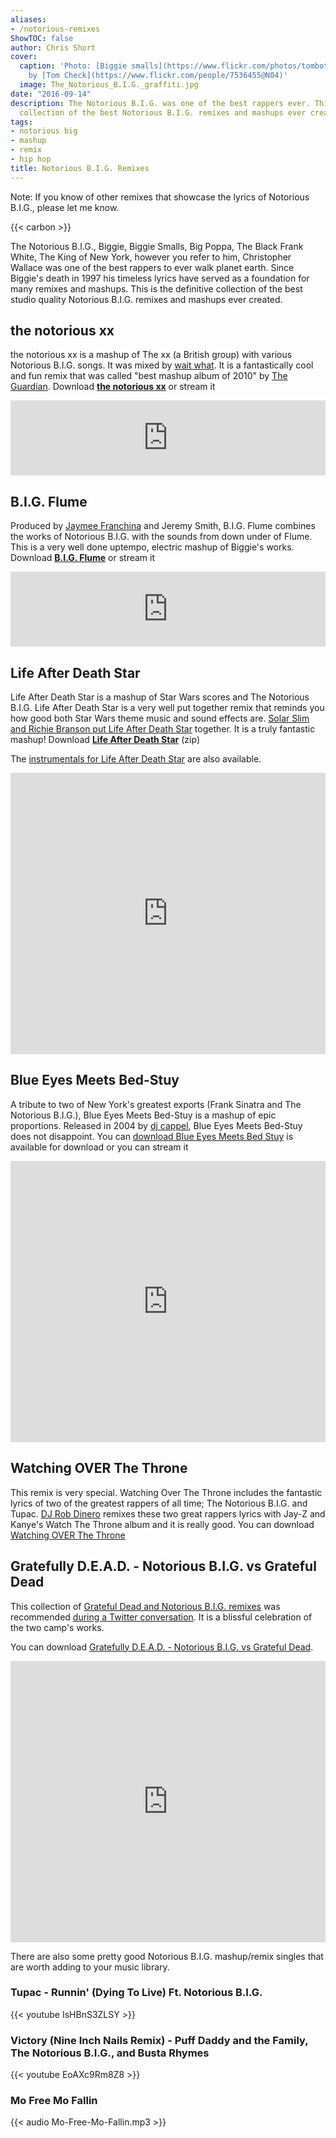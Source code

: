 ```yaml
---
aliases:
- /notorious-remixes
ShowTOC: false
author: Chris Short
cover:
  caption: 'Photo: [Biggie smalls](https://www.flickr.com/photos/tombothetominator/5454864996/)
    by [Tom Check](https://www.flickr.com/people/7536455@N04)'
  image: The_Notorious_B.I.G._graffiti.jpg
date: "2016-09-14"
description: The Notorious B.I.G. was one of the best rappers ever. This is the definitive
  collection of the best Notorious B.I.G. remixes and mashups ever created.
tags:
- notorious big
- mashup
- remix
- hip hop
title: Notorious B.I.G. Remixes
---
```


Note: If you know of other remixes that showcase the lyrics of Notorious B.I.G., please let me know.

{{< carbon >}}

The Notorious B.I.G., Biggie, Biggie Smalls, Big Poppa, The Black Frank White, The King of New York, however you refer to him, Christopher Wallace was one of the best rappers to ever walk planet earth. Since Biggie's death in 1997 his timeless lyrics have served as a foundation for many remixes and mashups. This is the definitive collection of the best studio quality Notorious B.I.G. remixes and mashups ever created.

## the notorious xx

the notorious xx is a mashup of The xx (a British group) with various Notorious B.I.G. songs. It was mixed by [wait what](http://waitwhatmusic.com/). It is a fantastically cool and fun remix that was called "best mashup album of 2010" by [The Guardian](https://www.theguardian.com/music/2010/sep/16/click-download-shuffler-charlie-kubal). Download [**the notorious xx**](https://shortcdn.com/chrisshort/the%20notorious%20xx.zip) or stream it

<iframe style="border: 0; width: 100%; height: 120px;" src="https://bandcamp.com/EmbeddedPlayer/album=807865423/size=large/bgcol=ffffff/linkcol=0687f5/tracklist=false/artwork=small/transparent=true/" seamless><a href="http://waitwhat.bandcamp.com/album/the-notorious-xx">the notorious xx by wait what</a></iframe>

## B​.​I​.​G. Flume

Produced by [Jaymee Franchina](https://soundcloud.com/jaymeefranchina) and Jeremy Smith, B.I.G. Flume combines the works of Notorious B.I.G. with the sounds from down under of Flume. This is a very well done uptempo, electric mashup of Biggie's works. Download [**B.I.G. Flume**](https://shortcdn.com/chrisshort/Blue%20Eyes%20Meets%20Bed%20Stuy.zip) or stream it

<iframe style="border: 0; width: 100%; height: 120px;" src="https://bandcamp.com/EmbeddedPlayer/album=1211830762/size=large/bgcol=ffffff/linkcol=0687f5/tracklist=false/artwork=small/transparent=true/" seamless><a href="http://jaymeefranchinajeremysmith.bandcamp.com/album/b-i-g-flume">B.I.G. Flume by Jaymee Franchina &amp; Jeremy Smith</a></iframe>

## Life After Death Star

Life After Death Star is a mashup of Star Wars scores and The Notorious B.I.G. Life After Death Star is a very well put together remix that reminds you how good both Star Wars theme music and sound effects are. [Solar Slim and Richie Branson put Life After Death Star](https://soundcloud.com/otaku-gang/sets/life-after-death-star) together. It is a truly fantastic mashup! Download [**Life After Death Star**](https://shortcdn.com/chrisshort/Life%20After%20Death%20Star%20(The%20Notorious%20B.I.G.%20vs%20Star%20Wars).zip) (zip)

The [instrumentals for Life After Death Star](https://shortcdn.com/chrisshort/LADS%20Instrumentals%20-%20TEAMBACKPACK.zip) are also available.

<iframe width="100%" height="450" scrolling="no" frameborder="no" src="https://w.soundcloud.com/player/?url=https%3A//api.soundcloud.com/playlists/169656164&amp;auto_play=false&amp;hide_related=false&amp;show_comments=true&amp;show_user=true&amp;show_reposts=false&amp;visual=true"></iframe>

## Blue Eyes Meets Bed-Stuy

A tribute to two of New York's greatest exports (Frank Sinatra and The Notorious B.I.G.), Blue Eyes Meets Bed-Stuy is a mashup of epic proportions. Released in 2004 by [dj cappel](https://soundcloud.com/djcappel), Blue Eyes Meets Bed-Stuy does not disappoint. You can [download Blue Eyes Meets Bed Stuy](https://shortcdn.com/chrisshort/Blue%20Eyes%20Meets%20Bed%20Stuy.zip) is available for download or you can stream it

<iframe width="100%" height="450" scrolling="no" frameborder="no" src="https://w.soundcloud.com/player/?url=https%3A//api.soundcloud.com/playlists/1061143&amp;color=ff5500&amp;auto_play=false&amp;hide_related=false&amp;show_comments=true&amp;show_user=true&amp;show_reposts=false"></iframe>

## Watching OVER The Throne

This remix is very special. Watching Over The Throne includes the fantastic lyrics of two of the greatest rappers of all time; The Notorious B.I.G. and Tupac. [DJ Rob Dinero](http://djrobdinero.com/) remixes these two great rappers lyrics with Jay-Z and Kanye's Watch The Throne album and it is really good. You can download [Watching OVER The Throne]( https://shortcdn.com/chrisshort/DJ%20Rob%20Dinero%20Presents%20-%20Watching%20OVER%20The%20Throne%20(Remastered).zip)

## Gratefully D.E.A.D. - Notorious B.I.G. vs Grateful Dead

This collection of [Grateful Dead and Notorious B.I.G. remixes](https://soundcloud.com/dj-metropolis/sets/gratefully-d-e-a-d-notorious-b) was recommended [during a Twitter conversation](https://twitter.com/jessfraz/status/841110193324847105). It is a blissful celebration of the two camp's works.

You can download [Gratefully D.E.A.D. - Notorious B.I.G. vs Grateful Dead](https://shortcdn.com/chrisshort/Gratefully_D.E.A.D.zip).

<iframe width="100%" height="450" scrolling="no" frameborder="no" src="https://w.soundcloud.com/player/?url=https%3A//api.soundcloud.com/playlists/3733659&amp;color=ff5500&amp;auto_play=false&amp;hide_related=false&amp;show_comments=true&amp;show_user=true&amp;show_reposts=false"></iframe>

There are also some pretty good Notorious B.I.G. mashup/remix singles that are worth adding to your music library.

### Tupac - Runnin' (Dying To Live) Ft. Notorious B.I.G.

{{< youtube IsHBnS3ZLSY >}}

### Victory (Nine Inch Nails Remix) - Puff Daddy and the Family, The Notorious B.I.G., and Busta Rhymes

{{< youtube EoAXc9Rm8Z8 >}}

### Mo Free Mo Fallin

{{< audio Mo-Free-Mo-Fallin.mp3 >}}
